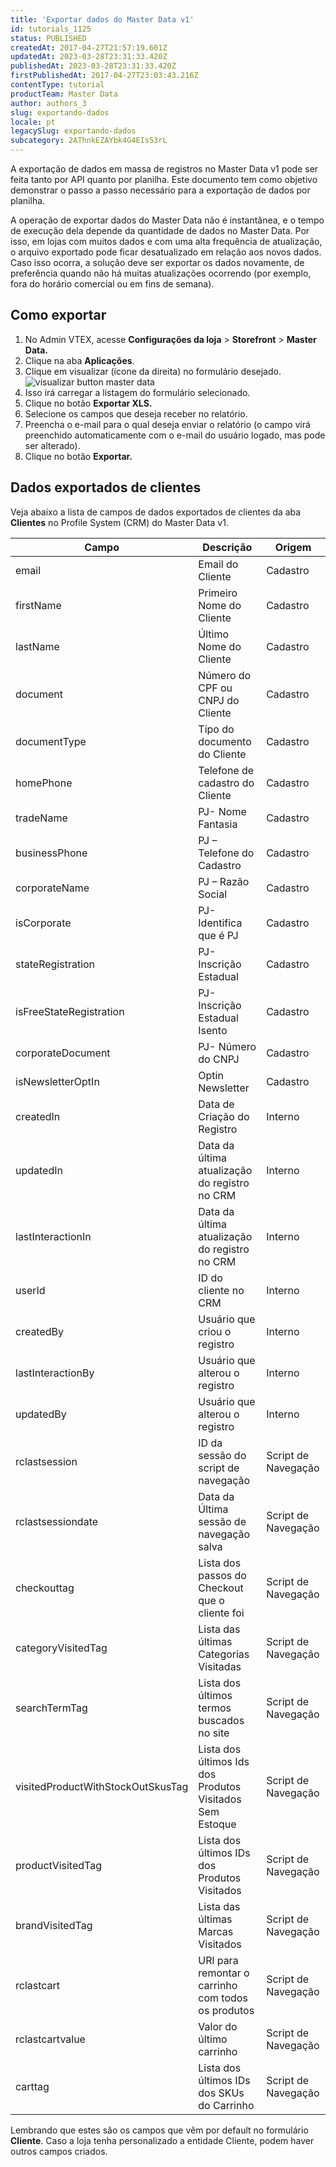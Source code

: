 ```yaml
---
title: 'Exportar dados do Master Data v1'
id: tutorials_1125
status: PUBLISHED
createdAt: 2017-04-27T21:57:19.601Z
updatedAt: 2023-03-28T23:31:33.420Z
publishedAt: 2023-03-28T23:31:33.420Z
firstPublishedAt: 2017-04-27T23:03:43.216Z
contentType: tutorial
productTeam: Master Data
author: authors_3
slug: exportando-dados
locale: pt
legacySlug: exportando-dados
subcategory: 2AThnkEZAYbk4G4EIs53rL
---
```


A exportação de dados em massa de registros no Master Data v1 pode ser feita tanto por API quanto por planilha. Este documento tem como objetivo demonstrar o passo a passo necessário para a exportação de dados por planilha.

<div class="alert alert-warning">
A operação de exportar dados do Master Data não é instantânea, e o tempo de execução dela depende da quantidade de dados no Master Data. Por isso, em lojas com muitos dados e com uma alta frequência de atualização, o arquivo exportado pode ficar desatualizado em relação aos novos dados. Caso isso ocorra, a solução deve ser exportar os dados novamente, de preferência quando não há muitas atualizações ocorrendo (por exemplo, fora do horário comercial ou em fins de semana).
</div>

## Como exportar

1. No Admin VTEX, acesse **Configurações da loja** > **Storefront** > **Master Data.**
2. Clique na aba **Aplicações**.
3. Clique em visualizar (ícone da direita) no formulário desejado.
![visualizar button master data](https://images.ctfassets.net/alneenqid6w5/2x1xCx4tEeV6eMPy4VRFpE/0e59f11450a93765e037da555f8d6c09/visualizar_button_export_data.png)
4. Isso irá carregar a listagem do formulário selecionado.
5. Clique no botão **Exportar XLS.**
6. Selecione os campos que deseja receber no relatório.
7. Preencha o e-mail para o qual deseja enviar o relatório (o campo virá preenchido automaticamente com o e-mail do usuário logado, mas pode ser alterado).
8. Clique no botão **Exportar.**

## Dados exportados de clientes

Veja abaixo a lista de campos de dados exportados de clientes da aba **Clientes** no Profile System (CRM) do Master Data v1.

| Campo     | Descrição     | Origem     |
| ---------- | ---------- | ---------- |
| email       | Email do Cliente	       | Cadastro       |
| firstName       | Primeiro Nome do Cliente	       | Cadastro       |
| lastName       | Último Nome do Cliente	       | Cadastro       |
| document       | Número do CPF ou CNPJ do Cliente	       | Cadastro       |
| documentType       | Tipo do documento do Cliente	       | Cadastro       |
| homePhone       | Telefone de cadastro do Cliente	       | Cadastro       |
| tradeName       | PJ- Nome Fantasia	       | Cadastro       |
| businessPhone       | PJ – Telefone do Cadastro	       | Cadastro       |
| corporateName       | PJ – Razão Social	       | Cadastro       |
| isCorporate       | PJ- Identifica que é PJ	       | Cadastro       |
| stateRegistration       | PJ- Inscrição Estadual	       | Cadastro       |
| isFreeStateRegistration       | PJ- Inscrição Estadual Isento	       | Cadastro       |
| corporateDocument       | PJ- Número do CNPJ	       | Cadastro       |
| isNewsletterOptIn       | Optin Newsletter	       | Cadastro       |
| createdIn       | Data de Criação do Registro	       | Interno       |
| updatedIn       | Data da última atualização do registro no CRM	       | Interno       |
| lastInteractionIn       | Data da última atualização do registro no CRM	       | Interno       |
| userId       | ID do cliente no CRM	       | Interno       |
| createdBy       | Usuário que criou o registro	       | Interno       |
| lastInteractionBy       | Usuário que alterou o registro	       | Interno       |
| updatedBy       | Usuário que alterou o registro	       | Interno       |
| rclastsession       | ID da sessão do script de navegação	       | Script de Navegação       |
| rclastsessiondate       | Data da Última sessão de navegação salva	       | Script de Navegação       |
| checkouttag       | Lista dos passos do Checkout que o cliente foi	       | Script de Navegação       |
| categoryVisitedTag       | Lista das últimas Categorias Visitadas	       | Script de Navegação       |
| searchTermTag       | Lista dos últimos termos buscados no site	       | Script de Navegação       |
| visitedProductWithStockOutSkusTag       | Lista dos últimos Ids dos Produtos Visitados Sem Estoque	       | Script de Navegação       |
| productVisitedTag       | Lista dos últimos IDs dos Produtos Visitados	       | Script de Navegação       |
| brandVisitedTag       | Lista das últimas Marcas Visitados	       | Script de Navegação       |
| rclastcart       | URl para remontar o carrinho com todos os produtos	       | Script de Navegação       |
| rclastcartvalue       | Valor do último carrinho	       | Script de Navegação       |
| carttag       | Lista dos últimos IDs dos SKUs do Carrinho	       | Script de Navegação       |

Lembrando que estes são os campos que vêm por default no formulário **Cliente**. Caso a loja tenha personalizado a entidade Cliente, podem haver outros campos criados.
